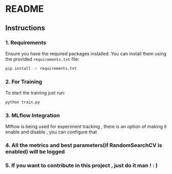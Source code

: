 # README

## Instructions

### 1. Requirements

Ensure you have the required packages installed. You can install them using the provided `requirements.txt` file:

```bash
pip install -r requirements.txt
```

### 2. For Training 

To start the training just run:
```bash
python train.py
```

### 3. MLflow Integration
Mlflow is being used for experiment tracking , there is an option of making it enable and 
disable , you can configure that

### 4. All the metrics and best parameters(if RandomSearchCV is enabled) will be logged

### 5. If you want to contribute in this project , just do it man ! : )